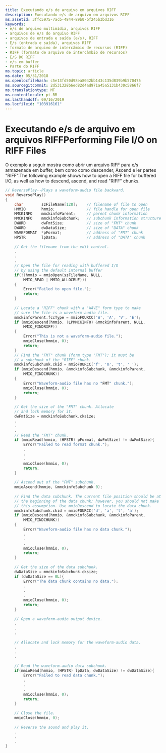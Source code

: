 ```yaml
---
title: Executando e/s de arquivo em arquivos RIFF
description: Executando e/s de arquivo em arquivos RIFF
ms.assetid: 3ffc5975-7acb-4844-89b0-bf245b3bd316
keywords:
- e/s de arquivo multimídia, arquivos RIFF
- arquivos de e/s do arquivo RIFF
- arquivos de entrada e saída (e/s), RIFF
- E/s (entrada e saída), arquivos RIFF
- formato de arquivo de intercâmbio de recursos (RIFF)
- RIFF (formato de arquivo de intercâmbio de recursos)
- E/S DO RIFF
- e/s em buffer
- Parte do RIFF
ms.topic: article
ms.date: 05/31/2018
ms.openlocfilehash: c5e13fd50d98ea8042bb143c135d839b9b570475
ms.sourcegitcommit: 2d531328b6ed82d4ad971a45a5131b430c5866f7
ms.translationtype: MT
ms.contentlocale: pt-BR
ms.lasthandoff: 09/16/2019
ms.locfileid: "103916161"
---
```

# <a name="performing-file-io-on-riff-files"></a><span data-ttu-id="2217d-112">Executando e/s de arquivo em arquivos RIFF</span><span class="sxs-lookup"><span data-stu-id="2217d-112">Performing File I/O on RIFF Files</span></span>

<span data-ttu-id="2217d-113">O exemplo a seguir mostra como abrir um arquivo RIFF para e/s armazenada em buffer, bem como como descender, Ascend e ler partes "RIFF".</span><span class="sxs-lookup"><span data-stu-id="2217d-113">The following example shows how to open a RIFF file for buffered I/O, as well as how to descend, ascend, and read "RIFF" chunks.</span></span>


```C++
// ReversePlay--Plays a waveform-audio file backward. 
void ReversePlay() 
{ 
    char        szFileName[128];    // filename of file to open 
    HMMIO       hmmio;              // file handle for open file 
    MMCKINFO    mmckinfoParent;     // parent chunk information 
    MMCKINFO    mmckinfoSubchunk;   // subchunk information structure 
    DWORD       dwFmtSize;          // size of "FMT" chunk 
    DWORD       dwDataSize;         // size of "DATA" chunk 
    WAVEFORMAT  *pFormat;           // address of "FMT" chunk 
    HPSTR       lpData;             // address of "DATA" chunk 
 
    // Get the filename from the edit control. 
    . 
    . 
    . 
    // Open the file for reading with buffered I/O 
    // by using the default internal buffer 
    if(!(hmmio = mmioOpen(szFileName, NULL, 
        MMIO_READ | MMIO_ALLOCBUF))) 
    { 
        Error("Failed to open file."); 
        return; 
    } 
 
    // Locate a "RIFF" chunk with a "WAVE" form type to make 
    // sure the file is a waveform-audio file. 
    mmckinfoParent.fccType = mmioFOURCC('W', 'A', 'V', 'E'); 
    if (mmioDescend(hmmio, (LPMMCKINFO) &mmckinfoParent, NULL, 
        MMIO_FINDRIFF)) 
    { 
        Error("This is not a waveform-audio file."); 
        mmioClose(hmmio, 0); 
        return; 
    } 
    // Find the "FMT" chunk (form type "FMT"); it must be 
    // a subchunk of the "RIFF" chunk. 
    mmckinfoSubchunk.ckid = mmioFOURCC('f', 'm', 't', ' '); 
    if (mmioDescend(hmmio, &mmckinfoSubchunk, &mmckinfoParent, 
        MMIO_FINDCHUNK)) 
    { 
        Error("Waveform-audio file has no "FMT" chunk."); 
        mmioClose(hmmio, 0); 
        return; 
    } 
 
    // Get the size of the "FMT" chunk. Allocate 
    // and lock memory for it. 
    dwFmtSize = mmckinfoSubchunk.cksize; 
    . 
    . 
    . 
    // Read the "FMT" chunk. 
    if (mmioRead(hmmio, (HPSTR) pFormat, dwFmtSize) != dwFmtSize){ 
        Error("Failed to read format chunk."); 
        . 
        . 
        . 
        mmioClose(hmmio, 0); 
        return; 
    } 
 
    // Ascend out of the "FMT" subchunk. 
    mmioAscend(hmmio, &mmckinfoSubchunk 0); 
 
    // Find the data subchunk. The current file position should be at 
    // the beginning of the data chunk; however, you should not make 
    // this assumption. Use mmioDescend to locate the data chunk. 
    mmckinfoSubchunk.ckid = mmioFOURCC('d', 'a', 't', 'a'); 
    if (mmioDescend(hmmio, &mmckinfoSubchunk, &mmckinfoParent, 
        MMIO_FINDCHUNK)) 
    { 
        Error("Waveform-audio file has no data chunk."); 
        . 
        . 
        . 
        mmioClose(hmmio, 0); 
        return; 
    } 
 
    // Get the size of the data subchunk. 
    dwDataSize = mmckinfoSubchunk.cksize; 
    if (dwDataSize == 0L){ 
        Error("The data chunk contains no data."); 
        . 
        . 
        . 
        mmioClose(hmmio, 0); 
        return; 
    } 
 
    // Open a waveform-audio output device. 
    . 
    . 
    . 
 
    // Allocate and lock memory for the waveform-audio data. 
    . 
    . 
    . 
 
    // Read the waveform-audio data subchunk. 
    if(mmioRead(hmmio, (HPSTR) lpData, dwDataSize) != dwDataSize){ 
        Error("Failed to read data chunk."); 
        . 
        . 
        . 
        mmioClose(hmmio, 0); 
        return; 
    } 
 
    // Close the file. 
    mmioClose(hmmio, 0); 
 
    // Reverse the sound and play it. 
    . 
    . 
    . 
} 

```



 

 




